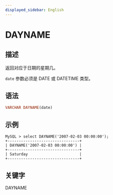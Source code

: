 ```yaml
---
displayed_sidebar: English
---
```


# DAYNAME

## 描述

返回对应于日期的星期几。

`date` 参数必须是 DATE 或 DATETIME 类型。

## 语法

```Haskell
VARCHAR DAYNAME(date)
```

## 示例

```Plain
MySQL > select DAYNAME('2007-02-03 00:00:00');
+--------------------------------+
| DAYNAME('2007-02-03 00:00:00') |
+--------------------------------+
| Saturday                       |
+--------------------------------+
```

## 关键字

DAYNAME